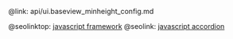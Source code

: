 @link: api/ui.baseview_minheight_config.md

@seolinktop: [javascript framework](https://webix.com)
@seolink: [javascript accordion](https://webix.com/widget/accordion/)